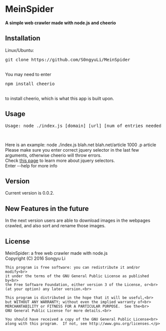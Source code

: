 # MeinSpider
<p><strong>A simple web crawler made with node.js and cheerio </strong></p>
<h2>Installation</h2>
<p>Linux/Ubuntu:<br><pre>git clone https://github.com/S0ngyuLi/MeinSpider</pre><br>
 You may need to enter <br><pre>npm install cheerio</pre><br>
to install cheerio, which is what this app is built upon.
</p>
<h2>Usage</h2>

<pre>Usage: node ./index.js [domain] [url] [num of entries needed] [jquery selector...]</pre><br>
<p>
Here is an example: node ./index.js blah.net blah.net/article 1000 .p article<br>
Please make sure you enter correct jquery selector in the last few arguments, otherwise cheerio will throw errors.<br>
Check <a href = 'http://api.jquery.com/category/selectors/'>this page</a> to learn more about jquery selectors.<br> 
Enter --help for more info</p>
<h2>Version</h2>
<p>Current version is 0.0.2.</p>
<h2>New Features in the future</h2>
<p>In the next version users are able to download images in the webpages crawled, and also sort and rename those images.</p>
<h2>License</h2>
<p>MeinSpider: a free web crawler made with node.js<br>
    Copyright (C) 2016  Songyu Li<br>

    This program is free software: you can redistribute it and/or modify<br>
    it under the terms of the GNU General Public License as published by<br>
    the Free Software Foundation, either version 3 of the License, or<br>
    (at your option) any later version.<br>

    This program is distributed in the hope that it will be useful,<br>
    but WITHOUT ANY WARRANTY; without even the implied warranty of<br>
    MERCHANTABILITY or FITNESS FOR A PARTICULAR PURPOSE.  See the<br>
    GNU General Public License for more details.<br>

    You should have received a copy of the GNU General Public License<br>
    along with this program.  If not, see http://www.gnu.org/licenses.</p>
